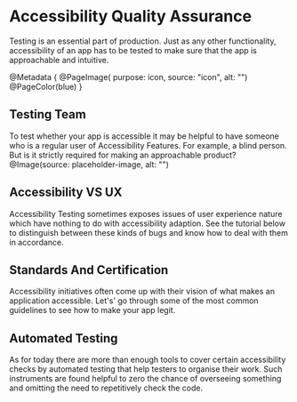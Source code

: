 # Accessibility Quality Assurance

Testing is an essential part of production. Just as any other functionality, accessibility of an app has to be tested to make sure that the app is approachable and intuitive.

@Metadata {
    @PageImage(
        purpose: icon, 
        source: "icon", 
        alt: "")
    @PageColor(blue)
}

## Testing Team
To test whether your app is accessible it may be helpful to have someone who is a regular user of Accessibility Features. For example, a blind person. But is it strictly required for making an approachable product?
@Image(source: placeholder-image, alt: "")


## Accessibility VS UX
Accessibility Testing sometimes exposes issues of user experience nature which have nothing to do with accessibility adaption. See the tutorial below to distinguish between these kinds of bugs and know how to deal with them in accordance. 

## Standards And Certification
Accessibility initiatives often come up with their vision of what makes an application accessible. Let's' go through some of the most common guidelines to see how to make your app legit.

## Automated Testing
As for today there are more than enough tools to cover certain accessibility checks by automated testing that help testers to organise their work. Such instruments are found helpful to zero the chance of overseeing something and omitting the need to repetitively check the code. 

